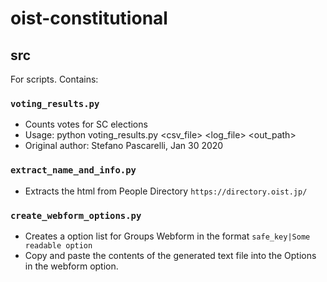 # oist-constitutional

## src
For scripts.
Contains:
### `voting_results.py`
- Counts votes for SC elections 
- Usage: python voting_results.py <csv_file> <log_file> <out_path>
- Original author: Stefano Pascarelli, Jan 30 2020
### `extract_name_and_info.py`
- Extracts the html from People Directory `https://directory.oist.jp/`
### `create_webform_options.py`
- Creates a option list for Groups Webform in the format `safe_key|Some readable option`
- Copy and paste the contents of the generated text file into the Options in the webform option.
